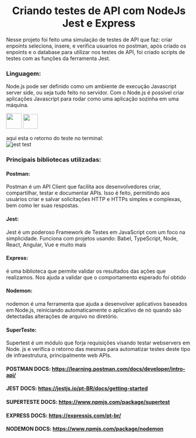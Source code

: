 <h1 align="Center"> Criando testes de API com NodeJs Jest e Express </h1>


Nesse projeto foi feito uma simulação de testes de API que faz: criar enpoints seleciona, insere, e verifica usuarios no postman, após criado os enpoints e o database para utilizar nos testes de API, foi criado scripts de testes com as funções da ferramenta Jest.

### Linguagem:
Node.js pode ser definido como um ambiente de execução Javascript server side, ou seja tudo feito no servidor. 
Com o Node.js é possível criar aplicações Javascript para rodar como uma aplicação sozinha em uma máquina.

<img src='https://user-images.githubusercontent.com/68041354/209408080-f6b2be5e-6e85-453f-8120-6471df4619ec.svg' width='42'>  <img src='https://user-images.githubusercontent.com/68041354/209408567-f1728479-0f2b-423b-9550-771b96a33373.png' width='40'>

aqui esta o retorno do teste no terminal:<br>
![jest test](https://user-images.githubusercontent.com/68041354/209407914-5501c198-5b3f-4326-95d5-2e289a0d7ddf.png)<br>



### Principais bibliotecas utilizadas:

#### Postman:
Postman é um API Client que facilita aos desenvolvedores criar, compartilhar, testar e documentar APIs. Isso é feito, permitindo aos usuários criar e salvar solicitações HTTP e HTTPs simples e complexas, bem como ler suas respostas.

#### Jest: 
Jest é um poderoso Framework de Testes em JavaScript com um foco na simplicidade.
Funciona com projetos usando: Babel, TypeScript, Node, React, Angular, Vue e muito mais

#### Express: 
é uma biblioteca que permite validar os resultados das ações que realizamos. Nos ajuda a validar que o comportamento esperado foi obtido

#### Nodemon: 
nodemon é uma ferramenta que ajuda a desenvolver aplicativos baseados em Node.js, reiniciando automaticamente o aplicativo de nó quando são detectadas alterações de arquivo no diretório.

#### SuperTeste: 
Supertest é um módulo que forja requisições visando testar webservers em Node. js e verifica o retorno das mesmas para automatizar testes deste tipo de infraestrutura, principalmente web APIs.

#### POSTMAN DOCS:    https://learning.postman.com/docs/developer/intro-api/
#### JEST DOCS:       https://jestjs.io/pt-BR/docs/getting-started
#### SUPERTESTE DOCS: https://www.npmjs.com/package/supertest
#### EXPRESS DOCS:    https://expressjs.com/pt-br/
#### NODEMON DOCS:    https://www.npmjs.com/package/nodemon
